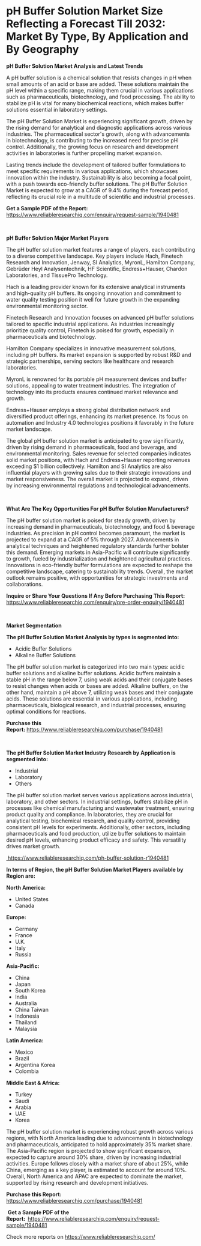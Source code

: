 <p><h1>pH Buffer Solution Market Size Reflecting a Forecast Till 2032: Market By Type, By Application and By Geography</h1></p><p><strong>pH Buffer Solution Market Analysis and Latest Trends</strong></p>
<p><p>A pH buffer solution is a chemical solution that resists changes in pH when small amounts of an acid or base are added. These solutions maintain the pH level within a specific range, making them crucial in various applications such as pharmaceuticals, biotechnology, and food processing. The ability to stabilize pH is vital for many biochemical reactions, which makes buffer solutions essential in laboratory settings.</p><p>The pH Buffer Solution Market is experiencing significant growth, driven by the rising demand for analytical and diagnostic applications across various industries. The pharmaceutical sector's growth, along with advancements in biotechnology, is contributing to the increased need for precise pH control. Additionally, the growing focus on research and development activities in laboratories is further propelling market expansion. </p><p>Lasting trends include the development of tailored buffer formulations to meet specific requirements in various applications, which showcases innovation within the industry. Sustainability is also becoming a focal point, with a push towards eco-friendly buffer solutions. The pH Buffer Solution Market is expected to grow at a CAGR of 9.4% during the forecast period, reflecting its crucial role in a multitude of scientific and industrial processes.</p></p>
<p><strong>Get a Sample PDF of the Report:&nbsp;</strong> <a href="https://www.reliableresearchiq.com/enquiry/request-sample/1940481?utm_campaign=2446&utm_medium=2&utm_source=Github&utm_content=ia&utm_term=28022025&utm_id=ph-buffer-solution">https://www.reliableresearchiq.com/enquiry/request-sample/1940481</a></p>
<p>&nbsp;</p>
<p><strong>pH Buffer Solution Major Market Players</strong></p>
<p><p>The pH buffer solution market features a range of players, each contributing to a diverse competitive landscape. Key players include Hach, Finetech Research and Innovation, Jenway, SI Analytics, MyronL, Hamilton Company, Gebrüder Heyl Analysentechnik, HF Scientific, Endress+Hauser, Chardon Laboratories, and TissuePro Technology.</p><p>Hach is a leading provider known for its extensive analytical instruments and high-quality pH buffers. Its ongoing innovation and commitment to water quality testing position it well for future growth in the expanding environmental monitoring sector. </p><p>Finetech Research and Innovation focuses on advanced pH buffer solutions tailored to specific industrial applications. As industries increasingly prioritize quality control, Finetech is poised for growth, especially in pharmaceuticals and biotechnology.</p><p>Hamilton Company specializes in innovative measurement solutions, including pH buffers. Its market expansion is supported by robust R&D and strategic partnerships, serving sectors like healthcare and research laboratories.</p><p>MyronL is renowned for its portable pH measurement devices and buffer solutions, appealing to water treatment industries. The integration of technology into its products ensures continued market relevance and growth.</p><p>Endress+Hauser employs a strong global distribution network and diversified product offerings, enhancing its market presence. Its focus on automation and Industry 4.0 technologies positions it favorably in the future market landscape.</p><p>The global pH buffer solution market is anticipated to grow significantly, driven by rising demand in pharmaceuticals, food and beverage, and environmental monitoring. Sales revenue for selected companies indicates solid market positions, with Hach and Endress+Hauser reporting revenues exceeding $1 billion collectively. Hamilton and SI Analytics are also influential players with growing sales due to their strategic innovations and market responsiveness. The overall market is projected to expand, driven by increasing environmental regulations and technological advancements.</p></p>
<p>&nbsp;</p>
<p><strong>What Are The Key Opportunities For pH Buffer Solution Manufacturers?</strong></p>
<p><p>The pH buffer solution market is poised for steady growth, driven by increasing demand in pharmaceuticals, biotechnology, and food & beverage industries. As precision in pH control becomes paramount, the market is projected to expand at a CAGR of 5% through 2027. Advancements in analytical techniques and heightened regulatory standards further bolster this demand. Emerging markets in Asia-Pacific will contribute significantly to growth, fueled by industrialization and heightened agricultural practices. Innovations in eco-friendly buffer formulations are expected to reshape the competitive landscape, catering to sustainability trends. Overall, the market outlook remains positive, with opportunities for strategic investments and collaborations.</p></p>
<p><strong>Inquire or Share Your Questions If Any Before Purchasing This Report:</strong> <a href="https://www.reliableresearchiq.com/enquiry/pre-order-enquiry/1940481?utm_campaign=2446&utm_medium=2&utm_source=Github&utm_content=ia&utm_term=28022025&utm_id=ph-buffer-solution">https://www.reliableresearchiq.com/enquiry/pre-order-enquiry/1940481</a></p>
<p>&nbsp;</p>
<p><strong>Market Segmentation</strong></p>
<p><strong>The pH Buffer Solution Market Analysis by types is segmented into:</strong></p>
<p><ul><li>Acidic Buffer Solutions</li><li>Alkaline Buffer Solutions</li></ul></p>
<p><p>The pH buffer solution market is categorized into two main types: acidic buffer solutions and alkaline buffer solutions. Acidic buffers maintain a stable pH in the range below 7, using weak acids and their conjugate bases to resist changes when acids or bases are added. Alkaline buffers, on the other hand, maintain a pH above 7, utilizing weak bases and their conjugate acids. These solutions are essential in various applications, including pharmaceuticals, biological research, and industrial processes, ensuring optimal conditions for reactions.</p></p>
<p><strong>Purchase this Report:&nbsp;</strong><a href="https://www.reliableresearchiq.com/purchase/1940481?utm_campaign=2446&utm_medium=2&utm_source=Github&utm_content=ia&utm_term=28022025&utm_id=ph-buffer-solution">https://www.reliableresearchiq.com/purchase/1940481</a></p>
<p>&nbsp;</p>
<p><strong>The pH Buffer Solution Market Industry Research by Application is segmented into:</strong></p>
<p><ul><li>Industrial</li><li>Laboratory</li><li>Others</li></ul></p>
<p><p>The pH buffer solution market serves various applications across industrial, laboratory, and other sectors. In industrial settings, buffers stabilize pH in processes like chemical manufacturing and wastewater treatment, ensuring product quality and compliance. In laboratories, they are crucial for analytical testing, biochemical research, and quality control, providing consistent pH levels for experiments. Additionally, other sectors, including pharmaceuticals and food production, utilize buffer solutions to maintain desired pH levels, enhancing product efficacy and safety. This versatility drives market growth.</p></p>
<p><a href="https://www.reliableresearchiq.com/ph-buffer-solution-r1940481?utm_campaign=2446&utm_medium=2&utm_source=Github&utm_content=ia&utm_term=28022025&utm_id=ph-buffer-solution">&nbsp;https://www.reliableresearchiq.com/ph-buffer-solution-r1940481</a></p>
<p><strong>In terms of Region, the pH Buffer Solution Market Players available by Region are:</strong></p>
<p>
    <p> <strong> North America: </strong>
        <ul>
            <li>United States</li>
            <li>Canada</li>
        </ul>
        </p> 
    <p> <strong> Europe: </strong>
        <ul>
            <li>Germany</li>
            <li>France</li>
            <li>U.K.</li>
            <li>Italy</li>
            <li>Russia</li>
        </ul>
        </p> 
    <p> <strong> Asia-Pacific: </strong>
        <ul>
            <li>China</li>
            <li>Japan</li>
            <li>South Korea</li>
            <li>India</li>
            <li>Australia</li>
            <li>China Taiwan</li>
            <li>Indonesia</li>
            <li>Thailand</li>
            <li>Malaysia</li>
        </ul>
        </p> 
    <p> <strong> Latin America: </strong>
        <ul>
            <li>Mexico</li>
            <li>Brazil</li>
            <li>Argentina Korea</li>
            <li>Colombia</li>
        </ul>
        </p> 
    <p> <strong> Middle East & Africa: </strong>
        <ul>
            <li>Turkey</li>
            <li>Saudi</li>
            <li>Arabia</li>
            <li>UAE</li>
            <li>Korea</li>
        </ul>
    </p>
    </p>
<p><p>The pH buffer solution market is experiencing robust growth across various regions, with North America leading due to advancements in biotechnology and pharmaceuticals, anticipated to hold approximately 35% market share. The Asia-Pacific region is projected to show significant expansion, expected to capture around 30% share, driven by increasing industrial activities. Europe follows closely with a market share of about 25%, while China, emerging as a key player, is estimated to account for around 10%. Overall, North America and APAC are expected to dominate the market, supported by rising research and development initiatives.</p></p>
<p><strong>Purchase this Report: </strong><a href="https://www.reliableresearchiq.com/purchase/1940481?utm_campaign=2446&utm_medium=2&utm_source=Github&utm_content=ia&utm_term=28022025&utm_id=ph-buffer-solution">https://www.reliableresearchiq.com/purchase/1940481</a></p>
<p>&nbsp;<strong>Get a Sample PDF of the Report:&nbsp;&nbsp;</strong><a href="https://www.reliableresearchiq.com/enquiry/request-sample/1940481?utm_campaign=2446&utm_medium=2&utm_source=Github&utm_content=ia&utm_term=28022025&utm_id=ph-buffer-solution">https://www.reliableresearchiq.com/enquiry/request-sample/1940481</a></p>
<p><strong></strong></p>
<p>Check more reports on <a href="https://www.reliableresearchiq.com/?utm_campaign=2446&utm_medium=2&utm_source=Github&utm_content=ia&utm_term=28022025&utm_id=ph-buffer-solution">https://www.reliableresearchiq.com/</a></p>